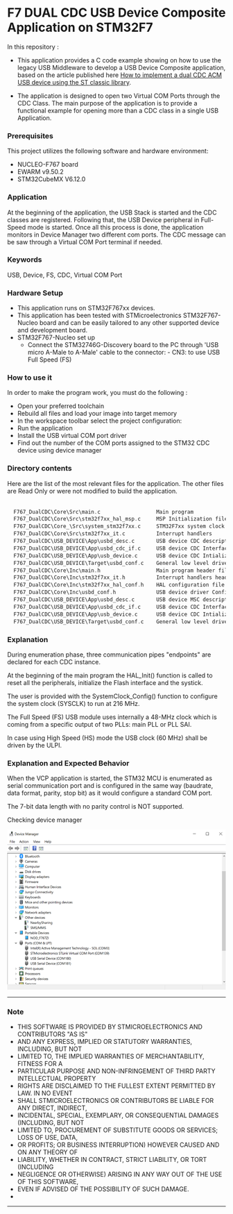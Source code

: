 # F7 DUAL CDC USB Device Composite Application on STM32F7

In this repository : 

* This application provides a C code example showing on how to use the legacy USB Middleware to develop a USB Device Composite application, based on the article published here [How to implement a dual CDC ACM USB device using the ST classic library](https://community.st.com/t5/stm32-mcus/how-to-implement-a-dual-cdc-acm-usb-device-using-the-st-classic/ta-p/708039).

>
* The application is designed to open two Virtual COM Ports through the CDC Class. The main purpose of the application is to provide a functional example for opening more than a CDC class in a single USB Application.

### <b>Prerequisites</b>

This project utilizes the following software and hardware environment:

- NUCLEO-F767 board
- EWARM v9.50.2 
- STM32CubeMX V6.12.0

### <b>Application</b>

   At the beginning of the application, the USB Stack is started and the CDC classes are registered. Following that, the USB Device peripheral in Full-Speed mode is started.
   Once all this process is done, the application monitors in Device Manager two different com ports.
   The CDC message can be saw through a Virtual COM Port terminal if needed.

### <b>Keywords</b>

USB, Device, FS, CDC, Virtual COM Port
### <b>Hardware Setup</b>

  - This application runs on STM32F767xx devices.
  - This application has been tested with STMicroelectronics STM32F767-Nucleo board and can be easily tailored to any other supported device 
    and development board.
  - STM32F767-Nucleo set up
      - Connect the STM32746G-Discovery board to the PC through 'USB micro A-Male 
      to A-Male' cable to the connector:
            - CN3: to use USB Full Speed (FS)
### <b>How to use it</b>

In order to make the program work, you must do the following :
 - Open your preferred toolchain 
 - Rebuild all files and load your image into target memory
 - In the workspace toolbar select the project configuration:
 - Run the application
 - Install the USB virtual COM port driver
 - Find out the number of the COM ports assigned to the STM32 CDC device using device manager
### <b>Directory contents</b>

   Here are the list of the most relevant files for the application. The other files are Read Only or were not modified to build the application.
```c Directory contents

  F767_DualCDC\Core\Src\main.c                  Main program
  F767_DualCDC\Core\Src\stm32f7xx_hal_msp.c     MSP Initialization file
  F767_DualCDC\Core_\Src\system_stm32f7xx.c     STM32F7xx system clock configuration file
  F767_DualCDC\Core\Src\stm32f7xx_it.c          Interrupt handlers
  F767_DualCDC\USB_DEVICE\App\usbd_desc.c       USB device CDC descriptor
  F767_DualCDC\USB_DEVICE\App\usbd_cdc_if.c     USB device CDC Interface for VCP
  F767_DualCDC\USB_DEVICE\App\usb_device.c      USB device CDC Intialization
  F767_DualCDC\USB_DEVICE\Target\usbd_conf.c    General low level driver configuration
  F767_DualCDC\Core\Inc\main.h                  Main program header file
  F767_DualCDC\Core\Inc\stm32f7xx_it.h          Interrupt handlers header file
  F767_DualCDC\Core\Inc\stm32f7xx_hal_conf.h    HAL configuration file
  F767_DualCDC\Core\Inc\usbd_conf.h             USB device driver Configuration file
  F767_DualCDC\USB_DEVICE\App\usbd_desc.c       USB device MSC descriptor header file
  F767_DualCDC\USB_DEVICE\App\usbd_cdc_if.c     USB device CDC Interface for VCP header file 
  F767_DualCDC\USB_DEVICE\App\usb_device.c      USB device CDC Intialization header file
  F767_DualCDC\USB_DEVICE\Target\usbd_conf.c    General low level driver configuration header file
```
### <b>Explanation</b>

During enumeration phase, three communication pipes "endpoints" are declared for each CDC instance. 

At the beginning of the main program the HAL_Init() function is called to reset all the peripherals,
initialize the Flash interface and the systick. 

The user is provided with the SystemClock_Config()
function to configure the system clock (SYSCLK) to run at 216 MHz. 

The Full Speed (FS) USB module uses
internally a 48-MHz clock which is coming from a specific output of two PLLs: main PLL or PLL SAI.

In case using High Speed (HS) mode the USB clock (60 MHz) shall be driven by the ULPI.

### <b>Explanation and Expected Behavior</b>

When the VCP application is started, the STM32 MCU is enumerated as serial communication port and is
configured in the same way (baudrate, data format, parity, stop bit) as it would configure a standard 
COM port. 

The 7-bit data length with no parity control is NOT supported.


Checking device manager

![Alt text](images/image001.png)

  ******************************************************************************
### <b>Note</b>

  * THIS SOFTWARE IS PROVIDED BY STMICROELECTRONICS AND CONTRIBUTORS "AS IS" 
  * AND ANY EXPRESS, IMPLIED OR STATUTORY WARRANTIES, INCLUDING, BUT NOT 
  * LIMITED TO, THE IMPLIED WARRANTIES OF MERCHANTABILITY, FITNESS FOR A 
  * PARTICULAR PURPOSE AND NON-INFRINGEMENT OF THIRD PARTY INTELLECTUAL PROPERTY
  * RIGHTS ARE DISCLAIMED TO THE FULLEST EXTENT PERMITTED BY LAW. IN NO EVENT 
  * SHALL STMICROELECTRONICS OR CONTRIBUTORS BE LIABLE FOR ANY DIRECT, INDIRECT,
  * INCIDENTAL, SPECIAL, EXEMPLARY, OR CONSEQUENTIAL DAMAGES (INCLUDING, BUT NOT
  * LIMITED TO, PROCUREMENT OF SUBSTITUTE GOODS OR SERVICES; LOSS OF USE, DATA, 
  * OR PROFITS; OR BUSINESS INTERRUPTION) HOWEVER CAUSED AND ON ANY THEORY OF 
  * LIABILITY, WHETHER IN CONTRACT, STRICT LIABILITY, OR TORT (INCLUDING 
  * NEGLIGENCE OR OTHERWISE) ARISING IN ANY WAY OUT OF THE USE OF THIS SOFTWARE,
  * EVEN IF ADVISED OF THE POSSIBILITY OF SUCH DAMAGE.
  *

  ******************************************************************************

